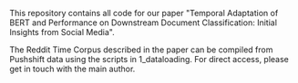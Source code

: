 This repository contains all code for our paper "Temporal Adaptation of BERT and Performance on Downstream Document Classification: Initial Insights from Social Media".

The Reddit Time Corpus described in the paper can be compiled from Pushshift data using the scripts in 1_dataloading. For direct access, please get in touch with the main author.
